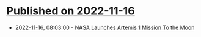 # [Published on 2022-11-16](index.md)

* [2022-11-16, 08:03:00](https://science.slashdot.org/story/22/11/16/0757243/nasa-launches-artemis-1-mission-to-the-moon?utm_source=rss1.0mainlinkanon&utm_medium=feed) - [NASA Launches Artemis 1 Mission To the Moon](https://science.slashdot.org/story/22/11/16/0757243/nasa-launches-artemis-1-mission-to-the-moon?utm_source=rss1.0mainlinkanon&utm_medium=feed)
